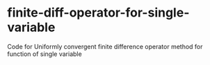 # finite-diff-operator-for-single-variable
Code for Uniformly convergent finite difference operator method for function of single variable
